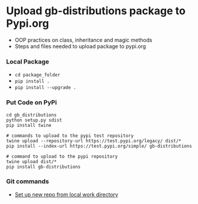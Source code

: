 # Upload gb-distributions package to Pypi.org
- OOP practices on class, inheritance and magic methods
- Steps and files needed to upload package to pypi.org

### Local Package
- `cd package_folder`
- `pip install .`
- `pip install --upgrade .`

### Put Code on PyPi
```
cd gb_distributions
python setup.py sdist
pip install twine

# commands to upload to the pypi test repository
twine upload --repository-url https://test.pypi.org/legacy/ dist/*
pip install --index-url https://test.pypi.org/simple/ gb-distributions

# command to upload to the pypi repository
twine upload dist/*
pip install gb-distributions
```

### Git commands
- [Set up new repo from local work directory](https://help.github.com/en/articles/adding-an-existing-project-to-github-using-the-command-line)
